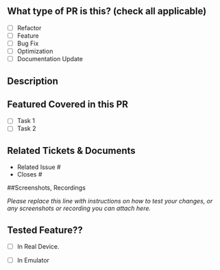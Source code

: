 
## What type of PR is this? (check all applicable)

- [ ] Refactor
- [ ] Feature
- [ ] Bug Fix
- [ ] Optimization
- [ ] Documentation Update

## Description

## Featured Covered in this PR
- [ ] Task 1
- [ ] Task 2

## Related Tickets & Documents

<!--
For pull requests that relate or close an issue, please include them
below.  We like to follow [Github's guidance on linking issues to pull requests](https://docs.github.com/en/issues/tracking-your-work-with-issues/linking-a-pull-request-to-an-issue).

For example having the text: "closes #1234" would connect the current pull
request to issue 1234.  And when we merge the pull request, Github will
automatically close the issue.
-->

- Related Issue #
- Closes #

##Screenshots, Recordings 

_Please replace this line with instructions on how to test your changes, or any screenshots or recording you can attach here._

## Tested Feature??

- [ ] In Real Device.
- [ ] In Emulator

